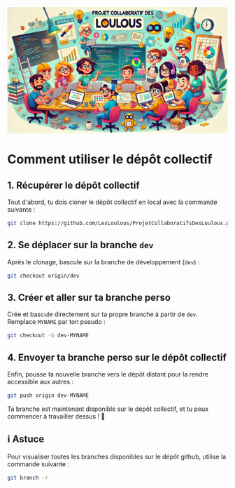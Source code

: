 

<!-- ![Example image](src/image.webp) -->
<img src="src/image.webp">


# Comment utiliser le dépôt collectif 

## 1. Récupérer le dépôt collectif
Tout d'abord, tu dois cloner le dépôt collectif en local avec la commande suivante :

```sh
git clone https://github.com/LesLoulous/ProjetCollaboratifsDesLoulous.git
```

## 2. Se déplacer sur la branche `dev`
Après le clonage, bascule sur la branche de développement (`dev`) :

```sh
git checkout origin/dev
```

## 3. Créer et aller sur ta branche perso
Crée et bascule directement sur ta propre branche à partir de `dev`. Remplace `MYNAME` par ton pseudo :

```sh
git checkout -b dev-MYNAME
```

## 4. Envoyer ta branche perso sur le dépôt collectif
Enfin, pousse ta nouvelle branche vers le dépôt distant pour la rendre accessible aux autres :

```sh
git push origin dev-MYNAME
```

Ta branche est maintenant disponible sur le dépôt collectif, et tu peux commencer à travailler dessus ! 🎉

## ℹ️ Astuce
Pour visualiser toutes les branches disponibles sur le dépôt github, utilise la commande suivante :

```sh
git branch -r
```
